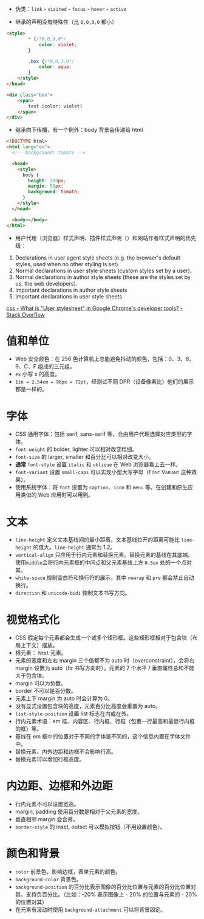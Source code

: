 -   伪类：`link` - `visited` - `focus` - `hover` - `active`

-   继承的声明没有特殊性（比 `0,0,0,0` 都小）

```html
<style>
        * {/*0,0,0,0*/
            color: violet;
        }

        .box {/*0,0,1,0*/
            color: aqua;
        }
    </style>
</head>

<div class="box">
    <span>
        test (color: violet)
    </span>
</div>
```

-   继承向下传播，有一个例外：body 背景会传递给 html

```html
<!DOCTYPE html>
<html lang="en">
  <!-- background: tomato -->

  <head>
    <style>
      body {
        height: 200px;
        margin: 50px;
        background: tomato;
      }
    </style>
  </head>

  <body></body>
</html>
```

-   用户代理（浏览器）样式声明、插件样式声明（）和网站作者样式声明的优先级：

1.  Declarations in user agent style sheets (e.g. the browser's default styles, used when no other styling is set).
2.  Normal declarations in user style sheets (custom styles set by a user).
3.  Normal declarations in author style sheets (these are the styles set by us, the web developers).
4.  Important declarations in author style sheets
5.  Important declarations in user style sheets

[css - What is "User stylesheet" in Google Chrome's developer tools? - Stack Overflow](https://stackoverflow.com/questions/24465939/what-is-user-stylesheet-in-google-chromes-developer-tools)

# 值和单位

-   Web 安全颜色：在 256 色计算机上总能避免抖动的颜色，包括：0、3、6、9、C、F 组成的三元组。
-   `ex` 小写 x 的高度。
-   `1in = 2.54cm = 96px = 72pt`，经测试不同 DPR（设备像素比）他们的展示都是一样的。

# 字体

-   CSS 通用字体：包括 serif, sans-serif 等，会由用户代理选择对应类型的字体。
-   `font-weight` 的 bolder, lighter 可以相对改变粗细。
-   `font-size` 的 larger, smaller 和百分比可以相对改变大小。
-   **通常** `font-style` 设置 `italic` 和 `oblique` 在 Web 浏览器看上去一样。
-   `font-variant` 设置 `small-caps` 可以实现小型大写字母（<span style="font-variant: small-caps">Font Variant</span> 这种效果）。
-   使用系统字体：将 `font` 设置为 `caption`、`icon` 和 `menu` 等。在创建和原生应用类似的 Web 应用时可以用到。

# 文本

-   `line-height` 定义文本基线间的最小距离，文本基线拉开的距离可能比 `line-height` 的值大。`line-height` 通常为 1.2。
-   `vertical-align` 只应用于行内元素和替换元素。替换元素的基线在其底端。使用`middle`会将行内元素框的中间点和父元素基线上方 `0.5ex` 处的一个点对其。
-   `white-space` 控制空白符和换行符的展示，其中 `nowrap` 和 `pre` 都会禁止自动换行。
-   `direction` 和 `unicode-bidi` 控制文本书写方向。

# 视觉格式化

-   CSS 假定每个元素都会生成一个或多个矩形框。这些矩形框相对于包含块（布局上下文）摆放。
-   根元素： `html` 元素。
-   元素的宽度和左右 margin 三个值都不为 auto 时（overconstraint），会将右 margin 设置为 auto（ltr 书写方向时）。元素的 7 个水平 / 垂直属性总和不能大于包含块。
-   margin 可以为负数。
-   border 不可以是百分数。
-   元素上下 margin 为 auto 时会计算为 0。
-   没有显式设置包含块的高度，元素百分比高度会重置为 auto。
-   `list-style-position` 设置 list 标志在内或在外。
-   行内元素术语：em 框、内容区、行内框、行框（包裹一行最高和最低行内框的框）等。
-   基线在 em 框中的位置对于不同的字体是不同的，这个信息内置在字体文件中。
-   替换元素、内外边距和边框不会影响行高。
-   替换元素可以增加行框高度。

# 内边距、边框和外边距

-   行内元素不可以设置宽高。
-   margin, padding 使用百分数是相对于父元素的宽度。
-   垂直相邻 margin 会合并。
-   `border-style` 的 inset, outset 可以模拟按钮（不用设置颜色）。

# 颜色和背景

-   `color` 前景色，影响边框，表单元素的颜色。
-   `background-color` 背景色。
-   `background-position` 的百分比表示图像的百分比位置与元素的百分比位置对其，支持负百分比。（比如：-20% 表示图像上 - 20% 的位置与元素的 - 20% 的位置对其）
-   在元素有滚动时使用 `background-attachment` 可以将背景固定。
